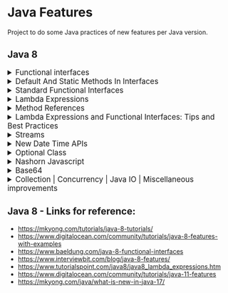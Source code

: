 # Java Features
Project to do some Java practices of new features per Java version.

## Java 8
  <details>
    <summary style="font-size:1.2em;">Functional interfaces</summary>
    <p>
    It is an interface that has a SAM (Single Abstract Method).
    The <i>@FunctionalInterface</i> annotation is optional, however it prevents abstract methods from being
    accidentally added to functional interfaces.
    Default methods are not abstract and do not count; a functional interface may still have multiple
    default methods.
    </p>
    <a href="src/main/java/co/com/mrsoft/test/java8/Example1.java">Example</a>
  </details>

  <details>
    <summary style="font-size:1.2em;">Default And Static Methods In Interfaces</summary>
    <p>
    Default Methods in Interfaces:
    These are non-abstract methods to interfaces. It allows you to create interfaces with
    method implementation. Lambda Expression functionality is mostly enabled through default approaches.
    </p>
    <p>
    Static Methods in Interfaces:
    It's a default method invoked as an static method call on the Interface.    
    </p>
    <a href="src/main/java/co/com/mrsoft/test/java8/Example1.java">Example</a>
  </details>

  <details>
    <summary style="font-size:1.2em;">Standard Functional Interfaces</summary>
    <p>
    The recommendation is using these default functions located in <i>java.util.function</i> package.</br>
     - Function / BiFunction</br>
     - Supplier</br>
     - Consumer</br>
     - Predicates</br>
     - Unary / Binary Operator
    </p>
    <a href="src/main/java/co/com/mrsoft/test/java8/Example2.java">Example</a>
  </details>  

  <details>
    <summary style="font-size:1.2em;">Lambda Expressions</summary>
    <p>
    Lambda expressions provide the implementation of the abstract method of a functional interface.</br>
    An anonymous function may be defined as a Lambda Expression (or function) (a function with no name and an identifier).
    Lambda Expressions are defined precisely where they are required, often as a parameter to another function.</br>
    Lambda Expressions, on the other hand, express instances of Functional Interfaces from a different viewpoint.
    Lambda Expressions implement functional interfaces by implementing the single abstract function provided in the
    functional interface.</br></br>
    Important characteristics:</br>
    - Optional type declaration: No need to declare the type of a parameter. The compiler can inference the same from the value of the parameter.</br>
    - Optional parenthesis around parameter: No need to declare a single parameter in parentheses. For multiple parameters, parentheses are required.</br>
    - Optional curly braces: No need to use curly braces in expression body if the body contains a single statement.</br>
    - Optional return keyword: The compiler automatically returns the value if the body has a single expression to return the value.</br>
    - Curly braces are required to indicate that expression returns a value.
    </p>
    <a href="src/main/java/co/com/mrsoft/test/java8/Example3.java">Example</a>
  </details>  

  <details>
    <summary style="font-size:1.2em;">Method References</summary>
    <p>
    The double colon (::) operator is called method reference.
    There are four kind of method references:
    1. Reference to a static method ClassName::staticMethodName
    2. Reference to an instance method of a particular object Object::instanceMethodName
    3. Reference to an instance method of an arbitrary object of a particular type ContainingType::methodName–
    4. Reference to a constructor ClassName::new
    </p>
    <a href="src/main/java/co/com/mrsoft/test/java8/Example4.java">Example</a>
  </details>  

  <details>
    <summary style="font-size:1.2em;">Lambda Expressions and Functional Interfaces: Tips and Best Practices</summary>
    <p>
    1. Prefer Standard Functional Interfaces before creating new functional interfaces.
    2. Use the @FunctionalInterface annotation.
    3. Don’t Overuse Default Methods in Functional Interfaces.
    4. Instantiate Functional Interfaces with Lambda Expresssions.
    5. Avoid overloading methods with Functional Interfaces as parameters.
    6. Don't treat Lambda Expressions as Inner Classes.
    7. Keep Lambda Expresssions short and self-explanatory.
        7.1. Avoid blocks of code in Lambda's body.
        7.2. Avoid specifying parameter types.
        7.3. Avoid parentheses around a single parameter.
        7.4. Avoid return statements and braces.
        7.5. Use Method References.
    8. Use "Effectively Final" variables.
    9. Protect Object variables from Mutation - Avoid code that can cause unexpected mutations.
  </details>

  <details>
    <summary style="font-size:1.2em;">Streams</summary>
    <p>
    A new <i>java.util.stream</i> has been added in Java 8 to perform filter/map/reduce like operations with the collection. 
    Stream API will allow sequential as well as parallel execution.
    Stream represents a sequence of objects from a source, which supports aggregate operations. Following are the 
    characteristics of a Stream:
    * Sequence of elements: A stream provides a set of elements of specific type in a sequential manner. 
      A stream gets/computes elements on demand. It never stores the elements.
    * Source: Stream takes Collections, Arrays, or I/O resources as input source.
    * Aggregate operations: Stream supports aggregate operations like filter, map, limit, reduce, find, match, and so on.
    * Pipelining: Most of the stream operations return stream itself so that their result can be pipelined. These operations 
                  are called intermediate operations and their function is to take input, process them, and return output to 
                  the target. 
    * Collectors: collect() method is a terminal operation which is normally present at the end of the pipelining operation 
                  to mark the end of the stream.
    * Automatic iterations: Stream operations do the iterations internally over the source elements provided, in contrast to 
                            Collections where explicit iteration is required.
    </p>
    <a href="src/main/java/co/com/mrsoft/test/java8/Example5.java">Example</a>
  </details>  

  <details>
    <summary style="font-size:1.2em;">New Date Time APIs</summary>
    <p>
    </p>
    <a href="src/main/java/co/com/mrsoft/test/java8/Example4.java">Example</a>
  </details>  

  <details>
    <summary style="font-size:1.2em;">Optional Class</summary>
    <p>
    </p>
    <a href="src/main/java/co/com/mrsoft/test/java8/Example4.java">Example</a>
  </details>

  <details>
    <summary style="font-size:1.2em;">Nashorn Javascript</summary>
    <p>
    </p>
    <a href="src/main/java/co/com/mrsoft/test/java8/Example4.java">Example</a>
  </details>  

  <details>
    <summary style="font-size:1.2em;">Base64</summary>
    <p>
    </p>
    <a href="src/main/java/co/com/mrsoft/test/java8/Example4.java">Example</a>
  </details>  

  <details>
    <summary style="font-size:1.2em;">Collection | Concurrency | Java IO | Miscellaneous improvements</summary>
    <p>
    </p>
    <a href="src/main/java/co/com/mrsoft/test/java8/Example4.java">Example</a>
  </details>  


## Java 8 - Links for reference:
 * https://mkyong.com/tutorials/java-8-tutorials/
 * https://www.digitalocean.com/community/tutorials/java-8-features-with-examples
 * https://www.baeldung.com/java-8-functional-interfaces
 * https://www.interviewbit.com/blog/java-8-features/
 * https://www.tutorialspoint.com/java8/java8_lambda_expressions.htm
 * https://www.digitalocean.com/community/tutorials/java-11-features
 * https://mkyong.com/java/what-is-new-in-java-17/
